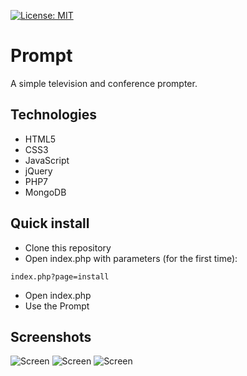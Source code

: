 
[![License: MIT](https://img.shields.io/badge/License-MIT-yellow.svg)](https://opensource.org/licenses/MIT)
# Prompt
A simple television and conference prompter. 
## Technologies
* HTML5
* CSS3
* JavaScript
* jQuery
* PHP7
* MongoDB
## Quick install
* Clone this repository
* Open index.php with parameters (for the first time):
```
index.php?page=install
```
* Open index.php
* Use the Prompt

## Screenshots
![Screen](https://github.com/janjedrzejak/Prompt/blob/Demo/screenshots/1.jpg?raw=true)
![Screen](https://github.com/janjedrzejak/Prompt/blob/Demo/screenshots/2.jpg?raw=true)
![Screen](https://github.com/janjedrzejak/Prompt/blob/Demo/screenshots/3.jpg?raw=true)
